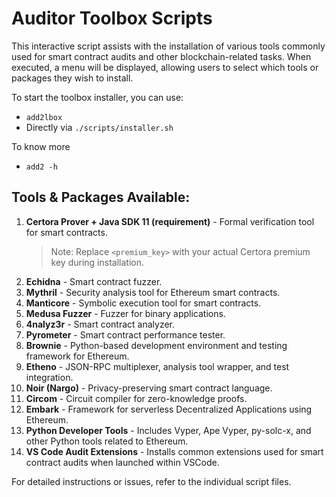 # Auditor Toolbox Scripts

This interactive script assists with the installation of various tools commonly used for smart contract audits and other blockchain-related tasks. When executed, a menu will be displayed, allowing users to select which tools or packages they wish to install.

To start the toolbox installer, you can use:
- `add2lbox`
- Directly via `./scripts/installer.sh`

To know more
- `add2 -h`

## Tools & Packages Available:

1. **Certora Prover + Java SDK 11 (requirement)** - Formal verification tool for smart contracts.
    > Note: Replace `<premium_key>` with your actual Certora premium key during installation.
2. **Echidna** - Smart contract fuzzer.
3. **Mythril** - Security analysis tool for Ethereum smart contracts.
4. **Manticore** - Symbolic execution tool for smart contracts.
5. **Medusa Fuzzer** - Fuzzer for binary applications.
6. **4nalyz3r** - Smart contract analyzer.
7. **Pyrometer** - Smart contract performance tester.
8. **Brownie** - Python-based development environment and testing framework for Ethereum.
9. **Etheno** - JSON-RPC multiplexer, analysis tool wrapper, and test integration.
10. **Noir (Nargo)** - Privacy-preserving smart contract language.
11. **Circom** - Circuit compiler for zero-knowledge proofs.
12. **Embark** - Framework for serverless Decentralized Applications using Ethereum.
13. **Python Developer Tools** - Includes Vyper, Ape Vyper, py-solc-x, and other Python tools related to Ethereum.
14. **VS Code Audit Extensions** - Installs common extensions used for smart contract audits when launched within VSCode.

For detailed instructions or issues, refer to the individual script files.

